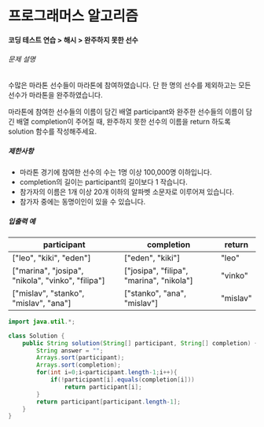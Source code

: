 # 프로그래머스 알고리즘

#### 코딩 테스트 연습 > 해시 > 완주하지 못한 선수

###### 문제 설명

수많은 마라톤 선수들이 마라톤에 참여하였습니다. 단 한 명의 선수를 제외하고는 모든 선수가 마라톤을 완주하였습니다.

마라톤에 참여한 선수들의 이름이 담긴 배열 participant와 완주한 선수들의 이름이 담긴 배열 completion이 주어질 때, 완주하지 못한 선수의 이름을 return 하도록 solution 함수를 작성해주세요.

##### 제한사항

- 마라톤 경기에 참여한 선수의 수는 1명 이상 100,000명 이하입니다.
- completion의 길이는 participant의 길이보다 1 작습니다.
- 참가자의 이름은 1개 이상 20개 이하의 알파벳 소문자로 이루어져 있습니다.
- 참가자 중에는 동명이인이 있을 수 있습니다.

##### 입출력 예

| participant                                       | completion                               | return   |
| ------------------------------------------------- | ---------------------------------------- | -------- |
| ["leo", "kiki", "eden"]                           | ["eden", "kiki"]                         | "leo"    |
| ["marina", "josipa", "nikola", "vinko", "filipa"] | ["josipa", "filipa", "marina", "nikola"] | "vinko"  |
| ["mislav", "stanko", "mislav", "ana"]             | ["stanko", "ana", "mislav"]              | "mislav" |



```java
import java.util.*;

class Solution {
    public String solution(String[] participant, String[] completion) {
        String answer = "";
        Arrays.sort(participant);
        Arrays.sort(completion);
        for(int i=0;i<participant.length-1;i++){
            if(!participant[i].equals(completion[i]))
                return participant[i];
        }
        return participant[participant.length-1];
    }
}
```

